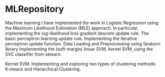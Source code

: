 # MLRepository

Machine learning I have implemented the work in Logistic Regression using the Maximum Likelihood Estimation (MLE) approach.
In particular, implementing the log-likelihood loss gradient descent update rule. The basic perceptron learning update rule.
Implementing the iterative perceptron update function.
Data Loading and Preprocessing using Seaborn library
Implementing the (soft-margin) linear SVM, kernel SVM, using the SVC classifier from sklearn.

Kernel SVM. Implementing and exploring two types of clustering methods: K-means and Hierarchical Clustering.
